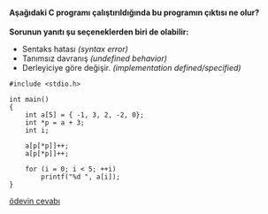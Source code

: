 #### Aşağıdaki C programı çalıştırıldığında bu programın çıktısı ne olur?

**Sorunun yanıtı şu seçeneklerden biri de olabilir:**
+ Sentaks hatası _(syntax error)_
+ Tanımsız davranış *(undefined behavior)*
+ Derleyiciye göre değişir. *(implementation defined/specified)*

```
#include <stdio.h>

int main()
{
	int a[5] = { -1, 3, 2, -2, 0};
	int *p = a + 3;
	int i;

	a[p[*p]]++;
	a[p[*p]]++;
	
	for (i = 0; i < 5; ++i)
		printf("%d ", a[i]);
}

```

[ödevin cevabı](https://vimeo.com/369813044)
